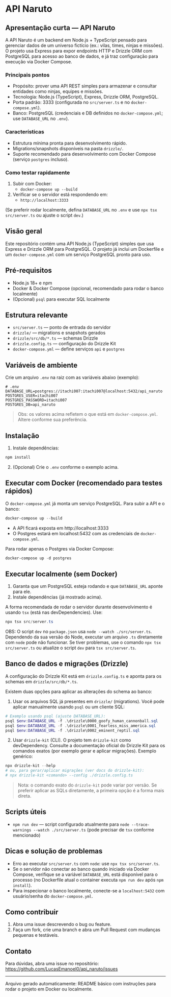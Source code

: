 # API Naruto

## Apresentação curta — API Naruto

A API Naruto é um backend em Node.js + TypeScript pensado para gerenciar dados de um universo fictício (ex.: vilas, times, ninjas e missões). O projeto usa Express para expor endpoints HTTP e Drizzle ORM com PostgreSQL para acesso ao banco de dados, e já traz configuração para execução via Docker Compose.

### Principais pontos

- Propósito: prover uma API REST simples para armazenar e consultar entidades como ninjas, equipes e missões.
- Tecnologia: Node.js (TypeScript), Express, Drizzle ORM, PostgreSQL.
- Porta padrão: 3333 (configurada no `src/server.ts` e no `docker-compose.yml`).
- Banco: PostgreSQL (credenciais e DB definidos no `docker-compose.yml`; use `DATABASE_URL` no `.env`).

### Características

- Estrutura mínima pronta para desenvolvimento rápido.
- Migrations/snapshots disponíveis na pasta `drizzle/`.
- Suporte recomendado para desenvolvimento com Docker Compose (serviço `postgres` incluso).

### Como testar rapidamente

1. Subir com Docker:
	- `docker-compose up --build`
2. Verificar se o servidor está respondendo em:
	- `http://localhost:3333`

(Se preferir rodar localmente, defina `DATABASE_URL` no `.env` e use `npx tsx src/server.ts` ou ajuste o script `dev`.)

## Visão geral

Este repositório contém uma API Node.js (TypeScript) simples que usa Express e Drizzle ORM para PostgreSQL. O projeto já inclui um Dockerfile e um `docker-compose.yml` com um serviço PostgreSQL pronto para uso.

## Pré-requisitos

- Node.js 18+ e npm
- Docker & Docker Compose (opcional, recomendado para rodar o banco localmente)
- (Opcional) `psql` para executar SQL localmente

## Estrutura relevante

- `src/server.ts` — ponto de entrada do servidor
- `drizzle/` — migrations e snapshots gerados
- `drizzle/src/db/*.ts` — schemas Drizzle
- `drizzle.config.ts` — configuração do Drizzle Kit
- `docker-compose.yml` — define serviços `api` e `postgres`

## Variáveis de ambiente

Crie um arquivo `.env` na raiz com as variáveis abaixo (exemplo):

```
# .env
DATABASE_URL=postgres://itachi007:itachi007@localhost:5432/api_naruto
POSTGRES_USER=itachi007
POSTGRES_PASSWORD=itachi007
POSTGRES_DB=api_naruto
```

> Obs: os valores acima refletem o que está em `docker-compose.yml`. Altere conforme sua preferência.

## Instalação

1. Instale dependências:

```powershell
npm install
```

2. (Opcional) Crie o `.env` conforme o exemplo acima.

## Executar com Docker (recomendado para testes rápidos)

O `docker-compose.yml` já monta um serviço PostgreSQL. Para subir a API e o banco:

```powershell
docker-compose up --build
```

- A API ficará exposta em http://localhost:3333
- O Postgres estará em localhost:5432 com as credenciais de `docker-compose.yml`.

Para rodar apenas o Postgres via Docker Compose:

```powershell
docker-compose up -d postgres
```

## Executar localmente (sem Docker)

1. Garanta que um PostgreSQL esteja rodando e que `DATABASE_URL` aponte para ele.
2. Instale dependências (já mostrado acima).

A forma recomendada de rodar o servidor durante desenvolvimento é usando `tsx` (está nas devDependencies). Use:

```powershell
npx tsx src/server.ts
```

OBS: O script `dev` no `package.json` usa `node --watch ./src/server.ts`. Dependendo da sua versão do Node, executar um arquivo `.ts` diretamente com `node` pode não funcionar. Se tiver problemas, use o comando `npx tsx src/server.ts` ou atualize o script `dev` para `tsx src/server.ts`.

## Banco de dados e migrações (Drizzle)

A configuração do Drizzle Kit está em `drizzle.config.ts` e aponta para os schemas em `drizzle/src/db/*.ts`.

Existem duas opções para aplicar as alterações do schema ao banco:

1. Usar os arquivos SQL já presentes em `drizzle/` (migrations). Você pode aplicar manualmente usando `psql` ou um cliente SQL:

```powershell
# Exemplo usando psql (ajuste DATABASE_URL):
psql $env:DATABASE_URL -f .\drizzle\0000_goofy_human_cannonball.sql
psql $env:DATABASE_URL -f .\drizzle\0001_fearless_miss_america.sql
psql $env:DATABASE_URL -f .\drizzle\0002_eminent_reptil.sql
```

2. Usar `drizzle-kit` (CLI). O projeto tem `drizzle-kit` como devDependency. Consulte a documentação oficial do Drizzle Kit para os comandos exatos (por exemplo gerar e aplicar migrações). Exemplo genérico:

```powershell
npx drizzle-kit --help
# ou, para gerar/aplicar migrações (ver docs do drizzle-kit):
# npx drizzle-kit <comando> --config ./drizzle.config.ts
```

> Nota: o comando exato do `drizzle-kit` pode variar por versão. Se preferir aplicar as SQLs diretamente, a primeira opção é a forma mais direta.

## Scripts úteis

- `npm run dev` — script configurado atualmente para `node --trace-warnings --watch ./src/server.ts` (pode precisar de `tsx` conforme mencionado)

## Dicas e solução de problemas

- Erro ao executar `src/server.ts` com `node`: use `npx tsx src/server.ts`.
- Se o servidor não conectar ao banco quando iniciado via Docker Compose, verifique se a variável `DATABASE_URL` está disponível para o processo (no Dockerfile atual o container executa `npm run dev` após `npm install`).
- Para inspecionar o banco localmente, conecte-se a `localhost:5432` com usuário/senha do `docker-compose.yml`.

## Como contribuir

1. Abra uma issue descrevendo o bug ou feature.
2. Faça um fork, crie uma branch e abra um Pull Request com mudanças pequenas e testáveis.

## Contato

Para dúvidas, abra uma issue no repositório: https://github.com/LucasEmanoel0/api_naruto/issues

---

Arquivo gerado automaticamente: README básico com instruções para rodar o projeto em Docker ou localmente.
